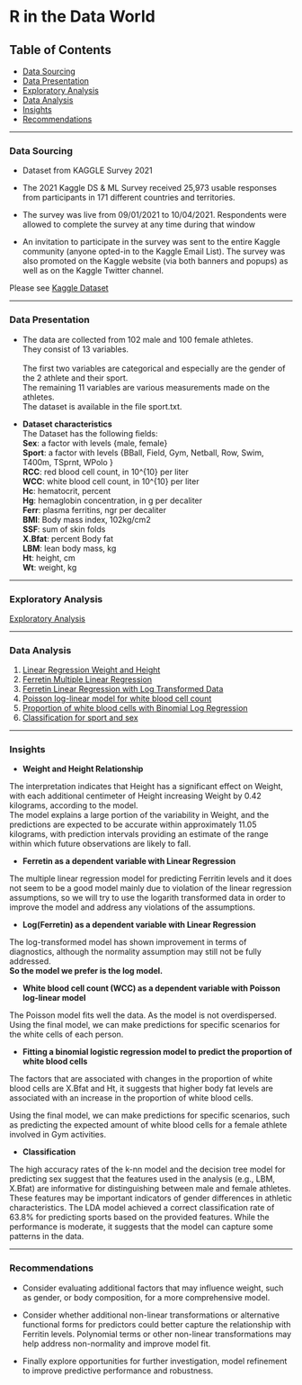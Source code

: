 # R in the Data World


## Table of Contents

* [Data Sourcing](#data-sourcing)
* [Data Presentation](#data-presentation)
* [Exploratory Analysis](#exploratory-analysis)
* [Data Analysis](#data-analysis)
* [Insights](#insights)
* [Recommendations](#recommendations)

- - - -

### Data Sourcing

* Dataset from KAGGLE Survey 2021


- The 2021 Kaggle DS & ML Survey received 25,973 usable responses from participants in 171 different countries and territories.
  
- The survey was live from 09/01/2021 to 10/04/2021. Respondents were allowed to complete the survey at any time during that window
   
- An invitation to participate in the survey was sent to the entire Kaggle community (anyone opted-in to the Kaggle Email List).
   The survey was also promoted on the Kaggle website (via both banners and popups) as well as on the Kaggle Twitter channel.

Please see [Kaggle Dataset](https://www.kaggle.com/c/kaggle-survey-2021/data)

- - - -

### Data Presentation

* The data are collected from 102 male and 100 female athletes.\
They consist of 13 variables.\
<br>The first two variables are categorical and especially are the gender of the 2 athlete and their sport.<br /> 
The remaining 11 variables are various measurements made on the athletes. \
The dataset is available in the file sport.txt.

* **Dataset characteristics**
<br>The Dataset has the following fields: <br /> 
**Sex**: a factor with levels {male, female}\
**Sport**: a factor with levels {BBall, Field, Gym, Netball, Row, Swim, T400m, TSprnt, WPolo }\
**RCC**: red blood cell count, in 10^{10} per liter\
**WCC**: white blood cell count, in 10^{10} per liter\
**Hc**: hematocrit, percent\
**Hg**: hemaglobin concentration, in g per decaliter\
**Ferr**: plasma ferritins, ngr per decaliter\
**BMI**: Body mass index, 102kg/cm2\
**SSF**: sum of skin folds\
**X.Bfat**: percent Body fat\
**LBM**: lean body mass, kg\
**Ht**: height, cm\
**Wt**: weight, kg

- - - -

### Exploratory Analysis

   [Exploratory Analysis](/ExploratoryAnalysis.md)
   
----

### Data Analysis

1. [Linear Regression Weight and Height](/WeightHeightLinearRegression.md)
2. [Ferretin Multiple Linear Regression](/FerretinLR.md)
3. [Ferretin Linear Regression with Log Transformed Data](/FerretinLogLR.md)
4. [Poisson log-linear model for white blood cell count](/GLMforWCC.md)
5. [Proportion of white blood cells with Binomial Log Regression](/BinomialForWCC.md)
6. [Classification for sport and sex](/ClassificationSportSex.md)

----
### Insights

- **Weight and Height Relationship**
  
The interpretation indicates that Height has a significant effect on Weight, with each additional centimeter of Height increasing Weight by 0.42 kilograms, according to the model.  
The model explains a large portion of the variability in Weight, and the predictions are expected to be accurate within approximately 11.05 kilograms, with prediction intervals providing an estimate of the range within which future observations are likely to fall.

- **Ferretin as a dependent variable with Linear Regression**
  
The multiple linear regression model for predicting Ferritin levels and it does not seem to be a good model mainly due to violation of the linear regression assumptions, so we will try to use the logarith transformed data in order to improve the model and address any violations of the assumptions.

- **Log(Ferretin) as a dependent variable with Linear Regression**
  
 The log-transformed model has shown improvement in terms of diagnostics, although the normality assumption may still not be fully addressed.  
 **So the model we prefer is the log model.**  

 
 - **White blood cell count (WCC) as a dependent variable with Poisson log-linear model**

  The Poisson model fits well the data. As the model is not overdispersed.  
  Using the final model, we can make predictions for specific scenarios for the white cells of each person.  
  


 - **Fitting a binomial logistic regression model to predict the proportion of white blood cells**
  
  The factors that are associated with changes in the proportion of white blood cells are X.Bfat and Ht, it suggests that higher body fat levels are associated with an increase in the proportion of white blood cells.

  Using the final model, we can make predictions for specific scenarios, such as predicting the expected amount of white blood cells for a female athlete involved in Gym activities.


 - **Classification**
  
  The high accuracy rates of the k-nn model and the decision tree model for predicting sex suggest that the features used in the analysis (e.g., LBM, X.Bfat) are informative for distinguishing between male and female athletes. These features may be important indicators of gender differences in athletic characteristics.
  The LDA model achieved a correct classification rate of 63.8% for predicting sports based on the provided features. While the performance is moderate, it suggests that the model can capture some patterns in the data.

----

### Recommendations

-  Consider evaluating additional factors that may influence weight, such as gender, or body composition, for a more comprehensive model.

- Consider whether additional non-linear transformations or alternative functional forms for predictors could better capture the relationship with Ferritin levels. Polynomial terms or other non-linear transformations may help address non-normality and improve model fit.

-  Finally explore opportunities for further investigation, model refinement to improve predictive performance and robustness.
